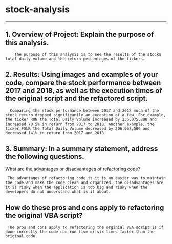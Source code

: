 # stock-analysis
***
## 1. Overview of Project: Explain the purpose of this analysis.

	    The purpose of this analysis is to see the results of the stocks total daily volume and the return percentages of the tickers.
  
## 2. Results: Using images and examples of your code, compare the stock performance between 2017 and 2018, as well as the execution times of the original script and the refactored script.

      Comparing the stock performance between 2017 and 2018 much of the stock return dropped significantly an exception of a few. For example, the ticker RUN the Total Daily Volume increased by 235,075,800 and increased 78.5% in return from 2017 to 2018. Another example, the ticker FSLR the Total Daily Volume decreased by 206,067,500 and decreased 141% in return from 2017 and 2018.
  
## 3. Summary: In a summary statement, address the following questions.
What are the advantages or disadvantages of refactoring code? 

     The advantages of refactoring code is it is an easier way to maintain the code and make the code clean and organized. the disadvantages are it is risky when the application is too big and risky when the developers do not understand what is it about.
  
## How do these pros and cons apply to refactoring the original VBA script?

     The pros and cons apply to refactoring the orginial VBA script is if done correctly the code can run five or six times faster than the original code. 

